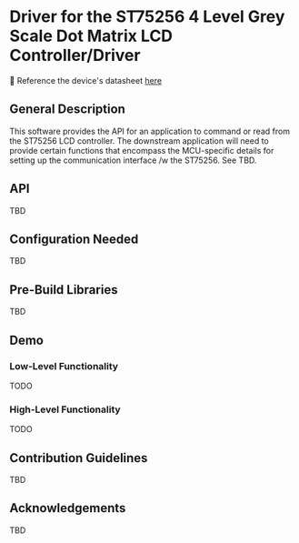 # Driver for the ST75256 4 Level Grey Scale Dot Matrix LCD Controller/Driver
:scroll: Reference the device's datasheet [here](https://www.crystalfontz.com/controllers/datasheet-viewer.php?id=409)   
## General Description
This software provides the API for an application to command or read from the ST75256 LCD controller. The downstream application will need to provide certain functions that encompass the MCU-specific details for setting up the communication interface /w the ST75256. See TBD.

## API
TBD

## Configuration Needed
TBD

## Pre-Build Libraries
TBD

## Demo

### Low-Level Functionality
TODO

### High-Level Functionality
TODO

## Contribution Guidelines
TBD

## Acknowledgements
TBD
